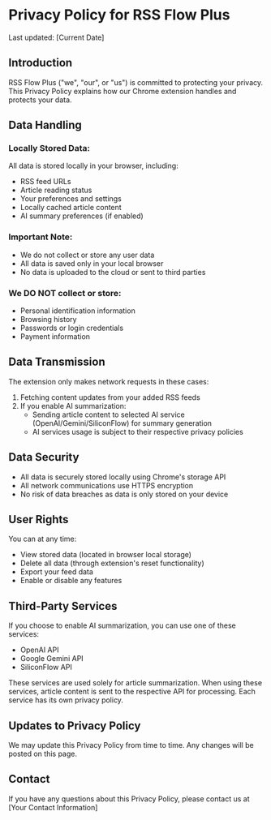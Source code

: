 # Privacy Policy for RSS Flow Plus

Last updated: [Current Date]

## Introduction
RSS Flow Plus ("we", "our", or "us") is committed to protecting your privacy. This Privacy Policy explains how our Chrome extension handles and protects your data.

## Data Handling
### Locally Stored Data:
All data is stored locally in your browser, including:
- RSS feed URLs
- Article reading status
- Your preferences and settings
- Locally cached article content
- AI summary preferences (if enabled)

### Important Note:
- We do not collect or store any user data
- All data is saved only in your local browser
- No data is uploaded to the cloud or sent to third parties

### We DO NOT collect or store:
- Personal identification information
- Browsing history
- Passwords or login credentials
- Payment information

## Data Transmission
The extension only makes network requests in these cases:
1. Fetching content updates from your added RSS feeds
2. If you enable AI summarization:
   - Sending article content to selected AI service (OpenAI/Gemini/SiliconFlow) for summary generation
   - AI services usage is subject to their respective privacy policies

## Data Security
- All data is securely stored locally using Chrome's storage API
- All network communications use HTTPS encryption
- No risk of data breaches as data is only stored on your device

## User Rights
You can at any time:
- View stored data (located in browser local storage)
- Delete all data (through extension's reset functionality)
- Export your feed data
- Enable or disable any features

## Third-Party Services
If you choose to enable AI summarization, you can use one of these services:
- OpenAI API
- Google Gemini API
- SiliconFlow API

These services are used solely for article summarization. When using these services, article content is sent to the respective API for processing. Each service has its own privacy policy.

## Updates to Privacy Policy
We may update this Privacy Policy from time to time. Any changes will be posted on this page.

## Contact
If you have any questions about this Privacy Policy, please contact us at [Your Contact Information]